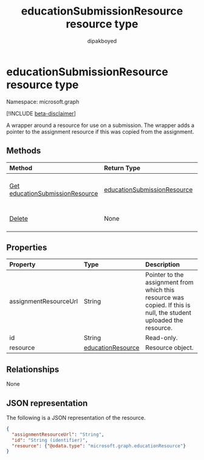 ﻿---
title: "educationSubmissionResource resource type"
description: "A wrapper around a resource for use on a submission. The wrapper adds a pointer to the assignment resource if this was copied from the assignment.  "
author: "dipakboyed"
localization_priority: Normal
ms.prod: "education"
doc_type: resourcePageType
---

# educationSubmissionResource resource type

Namespace: microsoft.graph

[!INCLUDE [beta-disclaimer](../../includes/beta-disclaimer.md)]

A wrapper around a resource for use on a submission. The wrapper adds a pointer to the assignment resource if this was copied from the assignment.  

## Methods

| Method                                                                       | Return Type                                                   | Description                                                                     |
| :--------------------------------------------------------------------------- | :------------------------------------------------------------ | :------------------------------------------------------------------------------ |
| [Get educationSubmissionResource](../api/educationsubmissionresource-get.md) | [educationSubmissionResource](educationsubmissionresource.md) | Read properties and relationships of an **educationSubmissionResource** object. |
| [Delete](../api/educationsubmissionresource-delete.md)                       | None                                                          | Delete an **educationSubmissionResource** object.                               |

## Properties

| Property              | Type                                      | Description                                                                                                        |
| :-------------------- | :---------------------------------------- | :----------------------------------------------------------------------------------------------------------------- |
| assignmentResourceUrl | String                                    | Pointer to the assignment from which this resource was copied. If this is null, the student uploaded the resource. |
| id                    | String                                    | Read-only.                                                                                                         |
| resource              | [educationResource](educationresource.md) | Resource object.                                                                                                   |

## Relationships

None

## JSON representation

The following is a JSON representation of the resource.

<!-- {
  "blockType": "resource",
  "optionalProperties": [

  ],
  "@odata.type": "microsoft.graph.educationSubmissionResource"
}-->

```json
{
  "assignmentResourceUrl": "String",
  "id": "String (identifier)",
  "resource": {"@odata.type": "microsoft.graph.educationResource"}
}
```

<!-- uuid: 8fcb5dbc-d5aa-4681-8e31-b001d5168d79
2015-10-25 14:57:30 UTC -->

<!--
{
  "type": "#page.annotation",
  "description": "educationSubmissionResource resource",
  "keywords": "",
  "section": "documentation",
  "tocPath": "",
  "suppressions": []
}
-->
